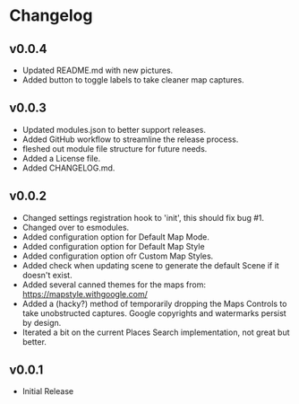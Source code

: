 # Changelog

## v0.0.4

- Updated README.md with new pictures. 
- Added button to toggle labels to take cleaner map captures.

## v0.0.3

- Updated modules.json to better support releases. 
- Added GitHub workflow to streamline the release process.
- fleshed out module file structure for future needs.
- Added a License file.
- Added CHANGELOG.md.

## v0.0.2

- Changed settings registration hook to 'init', this should fix bug #1.
- Changed over to esmodules.
- Added configuration option for Default Map Mode.
- Added configuration option for Default Map Style
- Added configuration option ofr Custom Map Styles.
- Added check when updating scene to generate the default Scene if it doesn't exist.
- Added several canned themes for the maps from: https://mapstyle.withgoogle.com/
- Added a (hacky?) method of temporarily dropping the Maps Controls to take unobstructed captures. Google copyrights and watermarks persist by design.
- Iterated a bit on the current Places Search implementation, not great but better. 

## v0.0.1

- Initial Release
